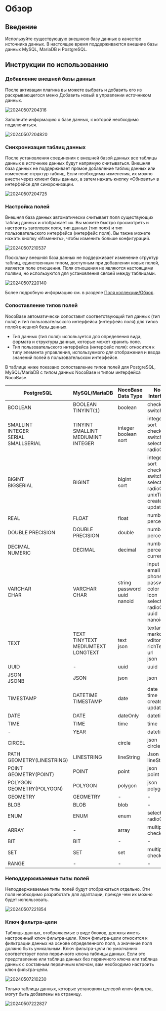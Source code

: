 # Обзор

## Введение

Используйте существующую внешнюю базу данных в качестве источника данных. В настоящее время поддерживаются внешние базы данных MySQL, MariaDB и PostgreSQL.

## Инструкции по использованию

### Добавление внешней базы данных

После активации плагина вы можете выбрать и добавить его из раскрывающегося меню Добавить новый в управлении источником данных.

![20240507204316](https://static-docs.nocobase.com/20240507204316.png)

Заполните информацию о базе данных, к которой необходимо подключиться.

![20240507204820](https://static-docs.nocobase.com/20240507204820.png)

### Синхронизация таблиц данных

После установления соединения с внешней базой данных все таблицы данных в источнике данных будут напрямую считываться. Внешняя база данных не поддерживает прямое добавление таблиц данных или изменение структур таблиц. Если необходимы изменения, их можно внести через клиент базы данных, а затем нажать кнопку «Обновить» в интерфейсе для синхронизации.

![20240507204725](https://static-docs.nocobase.com/20240507204725.png)

### Настройка полей

Внешняя база данных автоматически считывает поля существующих таблиц данных и отображает их. Вы можете быстро просмотреть и настроить заголовок поля, тип данных (тип поля) и тип пользовательского интерфейса (интерфейс поля). Вы также можете нажать кнопку «Изменить», чтобы изменить больше конфигураций.

![20240507210537](https://static-docs.nocobase.com/20240507210537.png)

Поскольку внешняя база данных не поддерживает изменение структур таблиц, единственным типом, доступным при добавлении новых полей, является поле отношения. Поля отношения не являются настоящими полями, но используются для установления связей между таблицами.

![20240507220140](https://static-docs.nocobase.com/20240507220140.png)

Более подробную информацию см. в разделе [Поля коллекции/Обзор](/handbook/data-modeling/collection-fields).

### Сопоставление типов полей

NocoBase автоматически сопоставит соответствующий тип данных (тип поля) и тип пользовательского интерфейса (интерфейс поля) для типов полей внешней базы данных.

- Тип данных (тип поля): используется для определения вида, формата и структуры данных, которые может хранить поле.
- Тип пользовательского интерфейса (интерфейс поля): относится к типу элемента управления, используемого для отображения и ввода значений полей в пользовательском интерфейсе.

В таблице ниже показано сопоставление типов полей для PostgreSQL, MySQL/MariaDB с типом данных NocoBase и типом интерфейса NocoBase.

| PostgreSQL | MySQL/MariaDB | NocoBase Data Type | NocoBase Interface Type |
| - | - | - | - |
| BOOLEAN | BOOLEAN<br/>TINYINT(1) | boolean | checkbox <br/> switch |
| SMALLINT<br/>INTEGER<br/>SERIAL<br/>SMALLSERIAL | TINYINT<br/>SMALLINT<br/>MEDIUMINT<br/>INTEGER | integer<br/>boolean<br/>sort | integer<br/>sort<br/>checkbox<br/>switch<br/>select<br/>radioGroup |
| BIGINT<br/>BIGSERIAL | BIGINT | bigInt<br/>sort | integer<br/>sort<br/>checkbox<br/>switch<br/>select<br/>radioGroup<br/>unixTimestamp<br/>createdAt<br/>updatedAt |
| REAL | FLOAT | float | number<br/>percent |
| DOUBLE PRECISION | DOUBLE PRECISION | double | number<br/>percent |
| DECIMAL<br/>NUMERIC | DECIMAL | decimal | number<br/>percent<br/>currency |
| VARCHAR<br/>CHAR | VARCHAR<br/>CHAR | string<br/>password<br/>uuid<br/>nanoid | input<br/>email<br/>phone<br/>password<br/>color<br/>icon<br/>select<br/>radioGroup<br/>uuid<br/>nanoid |
| TEXT | TEXT<br/>TINYTEXT<br/>MEDIUMTEXT<br/>LONGTEXT | text<br/>json | textarea<br/>markdown<br/>vditor<br/>richText<br/>url<br/>json |
| UUID | - | uuid | uuid |
| JSON<br/>JSONB | JSON | json | json |
| TIMESTAMP | DATETIME<br/>TIMESTAMP | date | date<br/>time<br/>createdAt<br/>updatedAt |
| DATE | DATE | dateOnly | datetime |
| TIME | TIME | time | time |
| - | YEAR |  | datetime |
| CIRCEL |  | circle | json<br/>circle |
| PATH<br/>GEOMETRY(LINESTRING) | LINESTRING | lineString | Json<br/>lineString |
| POINT<br/>GEOMETRY(POINT) | POINT | point | json<br/>point |
| POLYGON<br/>GEOMETRY(POLYGON) | POLYGON | polygon | json<br/>polygon |
| GEOMETRY | GEOMETRY |  -  |  -  |
| BLOB | BLOB | blob |  -  |
| ENUM | ENUM | enum | select<br/>radioGroup |
| ARRAY |  -  | array | multipleSelect<br/>checkboxGroup |
| BIT | BIT | - | - |
| SET | SET | set | multipleSelect<br/>checkboxGroup |
| RANGE | - | - | - |

### Неподдерживаемые типы полей

Неподдерживаемые типы полей будут отображаться отдельно. Эти поля необходимо разработать для адаптации, прежде чем их можно будет использовать.

![20240507221854](https://static-docs.nocobase.com/20240507221854.png)

### Ключ фильтра-цели

Таблицы данных, отображаемые в виде блоков, должны иметь настроенный ключ фильтра-цели. Ключ фильтра-цели относится к фильтрации данных на основе определенного поля, а значение поля должно быть уникальным. Ключ фильтра-цели по умолчанию соответствует полю первичного ключа таблицы данных. Если это представление или таблица данных без первичного ключа или таблица данных с составным первичным ключом, вам необходимо настроить ключ фильтра-цели.

![20240507210230](https://static-docs.nocobase.com/20240507210230.png)

Только таблицы данных, которые установили целевой ключ фильтра, могут быть добавлены на страницу.

![20240507222827](https://static-docs.nocobase.com/20240507222827.png)
